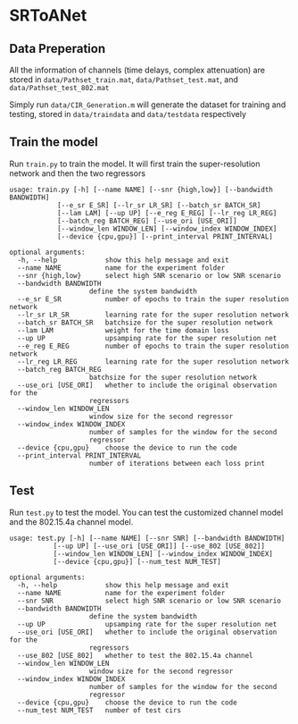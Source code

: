 # SRToANet


## Data Preperation

All the information of channels (time delays, complex attenuation) are stored in `data/Pathset_train.mat`, `data/Pathset_test.mat`, and `data/Pathset_test_802.mat`

Simply run `data/CIR_Generation.m` will generate the dataset for training and testing, stored in `data/traindata` and `data/testdata` respectively

## Train the model

Run `train.py` to train the model. It will first train the super-resolution network and then the two regressors

    usage: train.py [-h] [--name NAME] [--snr {high,low}] [--bandwidth BANDWIDTH]
                [--e_sr E_SR] [--lr_sr LR_SR] [--batch_sr BATCH_SR]
                [--lam LAM] [--up UP] [--e_reg E_REG] [--lr_reg LR_REG]
                [--batch_reg BATCH_REG] [--use_ori [USE_ORI]]
                [--window_len WINDOW_LEN] [--window_index WINDOW_INDEX]
                [--device {cpu,gpu}] [--print_interval PRINT_INTERVAL]

    optional arguments:
      -h, --help            show this help message and exit
      --name NAME           name for the experiment folder
      --snr {high,low}      select high SNR scenario or low SNR scenario
      --bandwidth BANDWIDTH
                        define the system bandwidth
      --e_sr E_SR           number of epochs to train the super resolution network
      --lr_sr LR_SR         learning rate for the super resolution network
      --batch_sr BATCH_SR   batchsize for the super resolution network
      --lam LAM             weight for the time domain loss
      --up UP               upsamping rate for the super resolution net
      --e_reg E_REG         number of epochs to train the super resolution network
      --lr_reg LR_REG       learning rate for the super resolution network
      --batch_reg BATCH_REG
                        batchsize for the super resolution network
      --use_ori [USE_ORI]   whether to include the original observation for the
                        regressors
      --window_len WINDOW_LEN
                        window size for the second regressor
      --window_index WINDOW_INDEX
                        number of samples for the window for the second
                        regressor
      --device {cpu,gpu}    choose the device to run the code
      --print_interval PRINT_INTERVAL
                        number of iterations between each loss print
## Test 

Run `test.py` to test the model. You can test the customized channel model and the 802.15.4a channel model.

    usage: test.py [-h] [--name NAME] [--snr SNR] [--bandwidth BANDWIDTH]
               [--up UP] [--use_ori [USE_ORI]] [--use_802 [USE_802]]
               [--window_len WINDOW_LEN] [--window_index WINDOW_INDEX]
               [--device {cpu,gpu}] [--num_test NUM_TEST]

    optional arguments:
      -h, --help            show this help message and exit
      --name NAME           name for the experiment folder
      --snr SNR             select high SNR scenario or low SNR scenario
      --bandwidth BANDWIDTH
                        define the system bandwidth
      --up UP               upsamping rate for the super resolution net
      --use_ori [USE_ORI]   whether to include the original observation for the
                        regressors
      --use_802 [USE_802]   whether to test the 802.15.4a channel
      --window_len WINDOW_LEN
                        window size for the second regressor
      --window_index WINDOW_INDEX
                        number of samples for the window for the second
                        regressor
      --device {cpu,gpu}    choose the device to run the code
      --num_test NUM_TEST   number of test cirs
